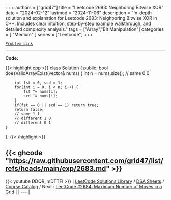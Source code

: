 
+++
authors = ["grid47"]
title = "Leetcode 2683: Neighboring Bitwise XOR"
date = "2024-02-12"
lastmod = "2024-11-06"
description = "In-depth solution and explanation for Leetcode 2683: Neighboring Bitwise XOR in C++. Includes clear intuition, step-by-step example walkthrough, and detailed complexity analysis."
tags = ["Array","Bit Manipulation"]
categories = [
    "Medium"
]
series = ["Leetcode"]
+++



[`Problem Link`](https://leetcode.com/problems/neighboring-bitwise-xor/description/)

---
**Code:**

{{< highlight cpp >}}
class Solution {
public:
    bool doesValidArrayExist(vector<int>& nums) {
        int n = nums.size();
        // same 0 0
        
        int fst = 0, scd = 1;
        for(int i = 0; i < n; i++) {
            fst ^= nums[i];
            scd ^= nums[i];
        }
        if(fst == 0 || scd == 1) return true;
        return false;
        // same 1 1
        // different 1 0
        // different 0 1        
    }
};
{{< /highlight >}}

{{< ghcode "https://raw.githubusercontent.com/grid47/list/refs/heads/main/exp/2683.md" >}}
---
{{< youtube DDQR_mDTTFI >}}
| [LeetCode Solutions Library](https://grid47.xyz/leetcode/) / [DSA Sheets](https://grid47.xyz/sheets/) / [Course Catalog](https://grid47.xyz/courses/) / Next : [LeetCode #2684: Maximum Number of Moves in a Grid](https://grid47.xyz/posts/leetcode-2684-maximum-number-of-moves-in-a-grid-solution/) |
| --- |
